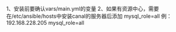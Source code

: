 1、安装前要确认vars/main.yml的变量
2、如果有资源中心，需要在/etc/ansible/hosts中安装canal的服务器后添加 mysql_role=all 例：192.168.228.205   mysql_role=all
